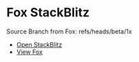 # Fox StackBlitz

Source Branch from Fox: refs/heads/beta/1x

- [Open StackBlitz](https://stackblitz.com/github/assecosolutions/fox-stackblitz/tree/6c1abd42e931652ae5707a391e00e3417b0fac6c?terminal=start)
- [View Fox](https://github.com/assecosolutions/fox/tree/7aff748aa9e6fb36f1ba6a266fce68b76537a812)
